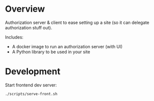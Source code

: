 # Overview

Authorization server & client to ease setting up a site (so it can delegate authorization stuff out).

Includes:
- A docker image to run an authorization server (with UI)
- A Python library to be used in your site

# Development

Start frontend dev server:

    ./scripts/serve-front.sh
